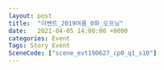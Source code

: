 ```yaml
---
layout: post
title:  "이벤트_2019여름_0화_오프닝"
date:   2021-04-05 14:00:00 +0000
categories: Event
Tags: Story Event
SceneCode: ["scene_evt190627_cp0_q1_s10"]
---
```

